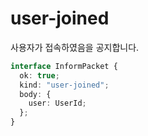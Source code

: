 # user-joined

사용자가 접속하였음을 공지합니다.

```typescript
interface InformPacket {
  ok: true;
  kind: "user-joined";
  body: {
    user: UserId;
  };
}
```
